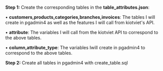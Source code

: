 **Step 1:**
Create the corresponding tables in the **table_attributes.json**:

  •  **customers,products,categories,branches,invoices**: The tables I will create in pgadmin4 as well as the features I will call from kiotviet's API.
  
  •  **attribute**: The variables I will call from the kiotviet API to correspond to the above tables.
  
  •  **column,attribute_type**: The variables Iwill create in pgadmin4 to correspond to the above tables.

**Step 2:**
Create all tables in pgadmin4 with create_table.sql

